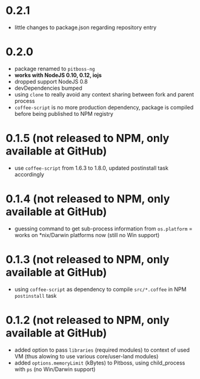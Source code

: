 # 0.2.1

- little changes to package.json regarding repository entry

# 0.2.0

- package renamed to `pitboss-ng`
- __works with NodeJS 0.10, 0.12, iojs__
- dropped support NodeJS 0.8
- devDependencies bumped
- using `clone` to really avoid any context sharing between fork and parent process
- `coffee-script` is no more production dependency, package is compiled before being published to NPM registry

# 0.1.5 (not released to NPM, only available at GitHub)

- use `coffee-script` from 1.6.3 to 1.8.0, updated postinstall task accordingly

# 0.1.4 (not released to NPM, only available at GitHub)

- guessing command to get sub-process information from `os.platform` = works on *nix/Darwin platforms now (still no Win support)

# 0.1.3 (not released to NPM, only available at GitHub)

- using `coffee-script` as dependency to compile `src/*.coffee` in NPM `postinstall` task

# 0.1.2 (not released to NPM, only available at GitHub)

- added option to pass `libraries` (required modules) to context of used VM (thus alowing to use various core/user-land modules)
- added `options.memoryLimit` (kBytes) to Pitboss, using child_process with `ps` (no Win/Darwin support)
